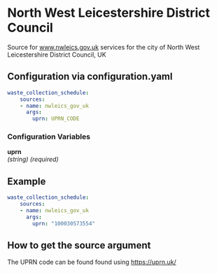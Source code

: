 # North West Leicestershire District Council

Source for www.nwleics.gov.uk services for the city of North West Leicestershire District Council, UK

## Configuration via configuration.yaml

```yaml
waste_collection_schedule:
    sources:
    - name: nwleics_gov_uk
      args:
        uprn: UPRN_CODE
```

### Configuration Variables

**uprn**  
*(string) (required)*

## Example

```yaml
waste_collection_schedule:
    sources:
    - name: nwleics_gov_uk
      args:
        uprn: "100030573554"
```

## How to get the source argument

The UPRN code can be found found using https://uprn.uk/
